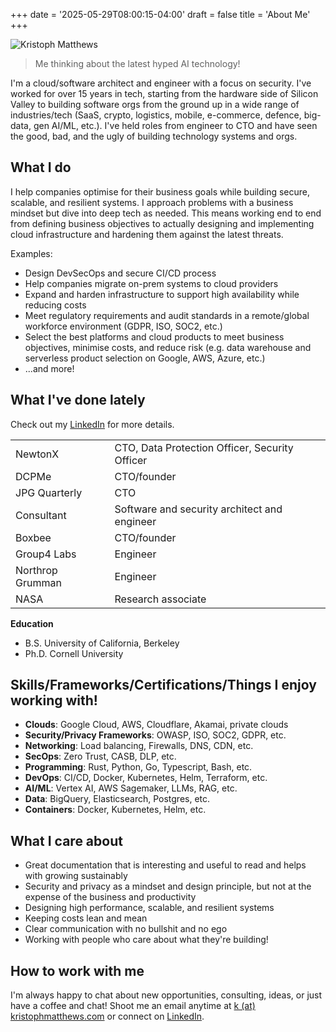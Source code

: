 +++
date = '2025-05-29T08:00:15-04:00'
draft = false
title = 'About Me'
+++

![Kristoph Matthews](/images/kristoph-full-shot-small.jpg)
>Me thinking about the latest hyped AI technology!

I'm a cloud/software architect and engineer with a focus on security. I've worked for over 15 years in tech, starting from the hardware side of Silicon Valley to building software orgs from the ground up in a wide range of industries/tech (SaaS, crypto, logistics, mobile, e-commerce, defence, big-data, gen AI/ML, etc.). I've held roles from engineer to CTO and have seen the good, bad, and the ugly of building technology systems and orgs.

## What I do

I help companies optimise for their business goals while building secure, scalable, and resilient systems. I approach problems with a business mindset but dive into deep tech as needed. This means working end to end from defining business objectives to actually designing and implementing cloud infrastructure and hardening them against the latest threats. 

Examples:
- Design DevSecOps and secure CI/CD process 
- Help companies migrate on-prem systems to cloud providers
- Expand and harden infrastructure to support high availability while reducing costs
- Meet regulatory requirements and audit standards in a remote/global workforce environment (GDPR, ISO, SOC2, etc.)
- Select the best platforms and cloud products to meet business objectives, minimise costs, and reduce risk (e.g. data warehouse and serverless product selection on Google, AWS, Azure, etc.)
- ...and more!

## What I've done lately

Check out my [LinkedIn](https://www.linkedin.com/in/kristophermatthews/) for more details.

|  |  |
|------|---------|
| NewtonX | CTO, Data Protection Officer, Security Officer |
| DCPMe | CTO/founder |
| JPG Quarterly | CTO |
| Consultant | Software and security architect and engineer |
| Boxbee | CTO/founder |
| Group4 Labs | Engineer |
| Northrop Grumman | Engineer |
| NASA | Research associate |

**Education**
- B.S. University of California, Berkeley
- Ph.D. Cornell University

## Skills/Frameworks/Certifications/Things I enjoy working with!

- **Clouds**: Google Cloud, AWS, Cloudflare, Akamai, private clouds
- **Security/Privacy Frameworks**: OWASP, ISO, SOC2, GDPR, etc.
- **Networking**: Load balancing, Firewalls, DNS, CDN, etc.
- **SecOps**: Zero Trust, CASB, DLP, etc.
- **Programming**: Rust, Python, Go, Typescript, Bash, etc.
- **DevOps**: CI/CD, Docker, Kubernetes, Helm, Terraform,  etc.
- **AI/ML**: Vertex AI, AWS Sagemaker, LLMs, RAG, etc.
- **Data**: BigQuery, Elasticsearch, Postgres, etc.
- **Containers**: Docker, Kubernetes, Helm, etc.

## What I care about

* Great documentation that is interesting and useful to read and helps with growing sustainably
* Security and privacy as a mindset and design principle, but not at the expense of the business and productivity
* Designing high performance, scalable, and resilient systems
* Keeping costs lean and mean
* Clear communication with no bullshit and no ego
* Working with people who care about what they're building!

## How to work with me

I'm always happy to chat about new opportunities, consulting, ideas, or just have a coffee and chat!
Shoot me an email anytime at [k (at) kristophmatthews.com](mailto:k@kristophmatthews.com) or connect on [LinkedIn](https://www.linkedin.com/in/kristophermatthews/).


